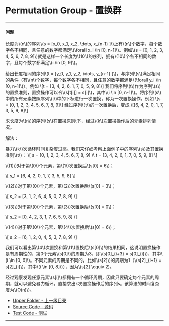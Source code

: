<script type="text/javascript" src="https://cdn.mathjax.org/mathjax/latest/MathJax.js?config=TeX-AMS-MML_HTMLorMML"/></script>

# Permutation Group - 置换群

--------

#### 问题

<p id="i">长度为\(n\)的序列\(s = [x_0, x_1, x_2, \dots, x_{n-1} ]\)上有\(n\)个数字，每个数字各不相同，且任意的数字都满足\(\forall x_i \in [0, n-1]\)。例如\(s = [0, 1, 2, 3, 4, 5, 6, 7, 8, 9]\)就是这样一个长度为\(10\)的序列，拥有\(10\)个各不相同的数字，且每个数字都满足\(i \in [0, 9]\)。 </p>
<p id="i">给出长度相同的序列\(t = [y_0, y_1, y_2, \dots, y_{n-1} ]\)，与序列\(s\)满足相同的条件（有\(n\)个数字，每个数字各不相同，且任意的数字都满足\(\forall y_i \in [0, n-1]\)）。例如
\[t = [3, 4, 2, 6, 1, 7, 0, 5, 9, 8]\]
我们将序列\(t\)作为序列\(s\)的置换准则，置换操作可以令\(s[t[i]] = s[i]\)，其中\(i \in [0, n-1]\)。将序列\(s\)中的所有元素按照序列\(t\)中的下标进行一次置换，称为一次置换操作。例如
\[s = [0, 1, 2, 3, 4, 5, 6, 7, 8, 9]\]
经过序列\(t\)的一次置换后，变成
\[[6, 4, 2, 0, 1, 7, 3, 5, 9, 8]\]
</p>
<p id="i">求长度为\(n\)的序列\(s\)在置换原则t下，经过\(k\)次置换操作后的元素排列情况。 </p>
解法：
<p id="i">暴力\(k\)次循环时间复杂度过高。我们来仔细考察上面例子中的序列\(s\)及其置换准则\(t\)：
\[
s = [0, 1, 2, 3, 4, 5, 6, 7, 8, 9] \\
t = [3, 4, 2, 6, 1, 7, 0, 5, 9, 8]
\]
<p id="i">\((1)\)对于第\(0\)个元素，第\(1\)次置换后\(s[0] = 6\)； </p>
\[ s_1 = [6, 4, 2, 0, 1, 7, 3, 5, 9, 8] \]
<p id="i">\((2)\)对于第\(0\)个元素，第\(2\)次置换后\(s[0] = 3\)； </p>
\[ s_2 = [3, 1, 2, 6, 4, 5, 0, 7, 8, 9] \]
<p id="i">\((3)\)对于第\(0\)个元素，第\(3\)次置换后\(s[0] = 0\)； </p>
\[ s_2 = [0, 4, 2, 3, 1, 7, 6, 5, 9, 8] \]
<p id="i">\((4)\)对于第\(0\)个元素，第\(4\)次置换后\(s[0] = 6\)； </p>
\[ s_2 = [6, 1, 2, 0, 4, 5, 3, 7, 8, 9] \]
<p id="i">我们可以看出第\(4\)次置换和第\(1\)置换后\(s[0]\)的结果相同，这说明置换操作是有周期性的，第0个元素\(s[0]\)的周期为3，即\(s[0]_{i+3} = s[0]_{i}\)，其中\(i \in [0, 6]\)。不同元素的周期是不同的，比如\(s[2]\)的周期为1（\(s[2]_{i+1} = s[2]_{i}\)，其中\(i \in [0, 8]\)），因为\(s[2] \equiv 2)。 </p>
<p id="i">经过观察发现任意元素\(s[i]\)都拥有一个循环周期，因此只要确定每个元素的周期，就可以避免暴力循环，直接求出k次置换操作后的序列s。该算法的时间复杂度为\(O(n)\)。</p>
</div>

* [Upper Folder - 上一级目录](../)
* [Source Code - 源码](https://github.com/zhaochenyou/Way-to-Algorithm/blob/master/src/CombinatorialMathematics/PermutationGroup.hpp)
* [Test Code - 测试](https://github.com/zhaochenyou/Way-to-Algorithm/blob/master/src/CombinatorialMathematics/PermutationGroup.cpp)

--------

